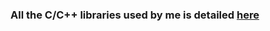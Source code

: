 ### All the C/C++ libraries used by me is detailed [here](https://github.com/abhi3700/cpp-playground/tree/master/libs)